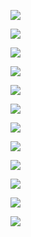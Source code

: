 <img src="page-0001.jpg" align="center" ></img>

<img src="page-0002.jpg" align="center" ></img>

<img src="page-0003.jpg" align="center" ></img>

<img src="page-0004.jpg" align="center" ></img>

<img src="page-0005.jpg" align="center" ></img>

<img src="page-0006.jpg" align="center" ></img>

<img src="page-0007.jpg" align="center" ></img>

<img src="page-0008.jpg" align="center" ></img>

<img src="page-0009.jpg" align="center" ></img>

<img src="page-0010.jpg" align="center" ></img>

<img src="page-0011.jpg" align="center" ></img>

<img src="page-0012.jpg" align="center" ></img>
